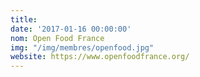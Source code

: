 ```yaml
---
title: 
date: '2017-01-16 00:00:00'
nom: Open Food France
img: "/img/membres/openfood.jpg"
website: https://www.openfoodfrance.org/
---
```


